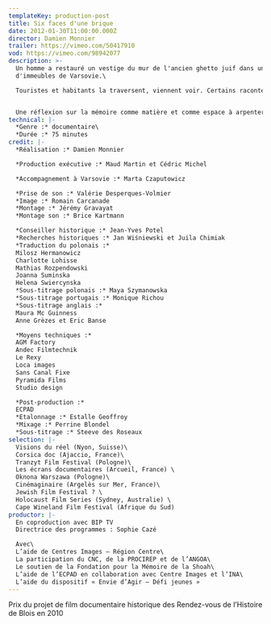 ```yaml
---
templateKey: production-post
title: Six faces d'une brique
date: 2012-01-30T11:00:00.000Z
director: Damien Monnier
trailer: https://vimeo.com/50417910
vod: https://vimeo.com/98942077
description: >-
  Un homme a restauré un vestige du mur de l'ancien ghetto juif dans une cour
  d'immeubles de Varsovie.\

  Touristes et habitants la traversent, viennent voir. Certains racontent, discutent, d'autres se taisent et effleurent. 


  Une réflexion sur la mémoire comme matière et comme espace à arpenter.
technical: |-
  *Genre :* documentaire\
  *Durée :* 75 minutes
credit: |-
  *Réalisation :* Damien Monnier

  *Production exécutive :* Maud Martin et Cédric Michel

  *Accompagnement à Varsovie :* Marta Czaputowicz

  *Prise de son :* Valérie Desperques-Volmier
  *Image :* Romain Carcanade
  *Montage :* Jérémy Gravayat
  *Montage son :* Brice Kartmann

  *Conseiller historique :* Jean-Yves Potel
  *Recherches historiques :* Jan Wiśniewski et Juila Chimiak
  *Traduction du polonais :* 
  Milosz Hermanowicz
  Charlotte Lohisse
  Mathias Rozpendowski
  Joanna Suminska
  Helena Swiercynska
  *Sous-titrage polonais :* Maya Szymanowska
  *Sous-titrage portugais :* Monique Richou
  *Sous-titrage anglais :* 
  Maura Mc Guinness
  Anne Grèzes et Eric Banse

  *Moyens techniques :*
  AGM Factory
  Andec Filmtechnik
  Le Rexy
  Loca images
  Sans Canal Fixe
  Pyramida Films
  Studio design

  *Post-production :*
  ECPAD
  *Etalonnage :* Estalle Geoffroy
  *Mixage :* Perrine Blondel
  *Sous-titrage :* Steeve des Roseaux
selection: |-
  Visions du réel (Nyon, Suisse)\
  Corsica doc (Ajaccio, France)\
  Tranzyt Film Festival (Pologne)\
  Les écrans documentaires (Arcueil, France) \
  Oknona Warszawa (Pologne)\
  Cinémaginaire (Argelès sur Mer, France)\
  Jewish Film Festival ? \
  Holocaust Film Series (Sydney, Australie) \
  Cape Wineland Film Festival (Afrique du Sud)
productor: |-
  En coproduction avec BIP TV
  Directrice des programmes : Sophie Cazé

  Avec\
  L’aide de Centres Images – Région Centre\
  La participation du CNC, de la PROCIREP et de l’ANGOA\
  Le soutien de la Fondation pour la Mémoire de la Shoah\
  L’aide de l’ECPAD en collaboration avec Centre Images et l’INA\
  L’aide du dispositif « Envie d’Agir – Défi jeunes »
---
```

Prix du projet de film documentaire historique des Rendez-vous de l’Histoire de Blois en 2010